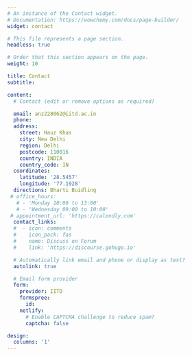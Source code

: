 ```yaml
---
# An instance of the Contact widget.
# Documentation: https://wowchemy.com/docs/page-builder/
widget: contact

# This file represents a page section.
headless: true

# Order that this section appears on the page.
weight: 10

title: Contact
subtitle:

content:
  # Contact (edit or remove options as required)

  email: anz228062@iitd.ac.in
  phone: 
  address:
    street: Hauz Khas
    city: New Delhi
    region: Delhi
    postcode: 110016
    country: INDIA
    country_code: IN
  coordinates:
    latitude: '28.5457'
    longitude: '77.1928'
  directions: Bharti Buidling
 # office_hours:
   # - 'Monday 10:00 to 13:00'
   # - 'Wednesday 09:00 to 10:00'
 # appointment_url: 'https://calendly.com'
  contact_links:
  #  - icon: comments
  #    icon_pack: fas
  #    name: Discuss on Forum
  #    link: 'https://discourse.gohugo.io'

  # Automatically link email and phone or display as text?
  autolink: true

  # Email form provider
  form:
    provider: IITD
    formspree:
      id:
    netlify:
      # Enable CAPTCHA challenge to reduce spam?
      captcha: false

design:
  columns: '1'
---
```



